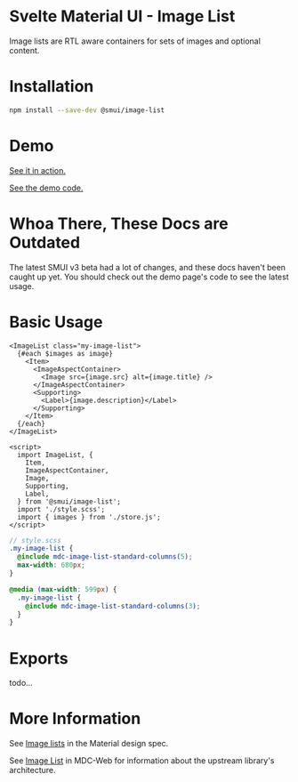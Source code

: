 # Svelte Material UI - Image List

Image lists are RTL aware containers for sets of images and optional content.

# Installation

```sh
npm install --save-dev @smui/image-list
```

# Demo

[See it in action.](https://sveltematerialui.com/demo/image-list)

[See the demo code.](/site/src/routes/demo/image-list/)

# Whoa There, These Docs are Outdated

The latest SMUI v3 beta had a lot of changes, and these docs haven't been caught up yet. You should check out the demo page's code to see the latest usage.

# Basic Usage

```svelte
<ImageList class="my-image-list">
  {#each $images as image}
    <Item>
      <ImageAspectContainer>
        <Image src={image.src} alt={image.title} />
      </ImageAspectContainer>
      <Supporting>
        <Label>{image.description}</Label>
      </Supporting>
    </Item>
  {/each}
</ImageList>

<script>
  import ImageList, {
    Item,
    ImageAspectContainer,
    Image,
    Supporting,
    Label,
  } from '@smui/image-list';
  import './style.scss';
  import { images } from './store.js';
</script>
```

```scss
// style.scss
.my-image-list {
  @include mdc-image-list-standard-columns(5);
  max-width: 680px;
}

@media (max-width: 599px) {
  .my-image-list {
    @include mdc-image-list-standard-columns(3);
  }
}
```

# Exports

todo...

# More Information

See [Image lists](https://material.io/components/image-lists) in the Material design spec.

See [Image List](https://github.com/material-components/material-components-web/tree/v10.0.0/packages/mdc-image-list) in MDC-Web for information about the upstream library's architecture.
